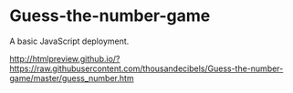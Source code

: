 # Guess-the-number-game
A basic JavaScript deployment.

http://htmlpreview.github.io/?https://raw.githubusercontent.com/thousandecibels/Guess-the-number-game/master/guess_number.htm
